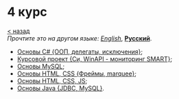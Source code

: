 # 4 курс
[&lt; назад](../../../)  
*Прочтите это на другом языке:* *[English](README.en.md)*, **[Русский](README.md)**.

* [Основы C# {ООП, делегаты, исключения}](c_sharp%20(basics)/);
* [Курсовой проект {Си, WinAPI - мониторинг SMART}](courseproject%20(WinAPI)/);
* [Основы MySQL](db%20(mysql)/);
* [Основы HTML, CSS {Фреймы, marquee}](html_css%20(basics)/);
* [Основы HTML, CSS, JS](html_css_js%20(basics)/);
* [Основы Java {JDBC, MySQL}](java%20(basics)/).
